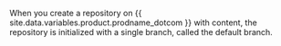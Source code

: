 When you create a repository on {{ site.data.variables.product.prodname_dotcom }} with content, the repository is initialized with a single branch, called the default branch.
